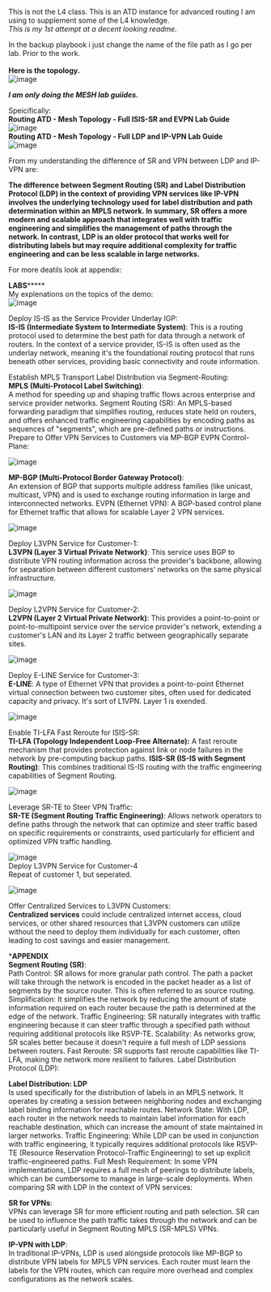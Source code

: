 This is not the L4 class. This is an ATD instance for advanced routing I am using to supplement some of the L4 knowledge.<br>
_This is my 1st attempt at a decent looking readme._<br>

In the backup playbook i just change the name of the file path as I go per lab. Prior to the work.<br><br>
**Here is the topology.**<br>
![image](https://github.com/netsecwiz/AristaL4/assets/123339313/c9b2258b-46e2-4e76-971d-21940e722e47)

_**I am only doing the MESH lab guiides.**_<br>

Speicifically:<br>
**Routing ATD - Mesh Topology - Full ISIS-SR and EVPN Lab Guide**<br>
![image](https://github.com/netsecwiz/AristaL4/assets/123339313/8479682c-cdcd-4cae-a169-37b8a887b34d)<br>
**Routing ATD - Mesh Topology - Full LDP and IP-VPN Lab Guide**<br>
![image](https://github.com/netsecwiz/AristaL4/assets/123339313/908a4342-1fec-40c2-9793-37924a5976a1)<br>


From my understanding the difference of SR and VPN between LDP and IP-VPN are:<br>

**The difference between Segment Routing (SR) and Label Distribution Protocol (LDP) in the context of providing VPN services like IP-VPN involves the underlying technology used for label distribution and path determination within an MPLS network.
In summary, SR offers a more modern and scalable approach that integrates well with traffic engineering and simplifies the management of paths through the network. In contrast, LDP is an older protocol that works well for distributing labels but may require additional complexity for traffic engineering and can be less scalable in large networks.**<br>

For more deatils look at appendix:<br>

************************************LABS*****************************************<br>
My explenations on the topics of the demo:<br>
![image](https://github.com/netsecwiz/AristaL4/assets/123339313/9ae11423-2c16-4209-9a65-34cc6887bb5e)<br>

Deploy IS-IS as the Service Provider Underlay IGP:<br>
**IS-IS (Intermediate System to Intermediate System)**: This is a routing protocol used to determine the best path for data through a network of routers. In the context of a service provider, IS-IS is often used as the underlay network, meaning it's the foundational routing protocol that runs beneath other services, providing basic connectivity and route information.<br>

Establish MPLS Transport Label Distribution via Segment-Routing:<br>
**MPLS (Multi-Protocol Label Switching)**:<br>
 A method for speeding up and shaping traffic flows across enterprise and service provider networks.
Segment Routing (SR): An MPLS-based forwarding paradigm that simplifies routing, reduces state held on routers, and offers enhanced traffic engineering capabilities by encoding paths as sequences of "segments", which are pre-defined paths or instructions.
Prepare to Offer VPN Services to Customers via MP-BGP EVPN Control-Plane:<br>

![image](https://github.com/netsecwiz/AristaL4/assets/123339313/2991bed2-cf62-45fa-af9b-2d709dc9646b)<br>

**MP-BGP (Multi-Protocol Border Gateway Protocol)**: <br>
An extension of BGP that supports multiple address families (like unicast, multicast, VPN) and is used to exchange routing information in large and interconnected networks.
EVPN (Ethernet VPN): A BGP-based control plane for Ethernet traffic that allows for scalable Layer 2 VPN services.<br>

![image](https://github.com/netsecwiz/AristaL4/assets/123339313/6a6f2123-9b2a-4675-a564-55a66626a7fb)<br>

Deploy L3VPN Service for Customer-1:<br>
**L3VPN (Layer 3 Virtual Private Network)**: This service uses BGP to distribute VPN routing information across the provider's backbone, allowing for separation between different customers' networks on the same physical infrastructure.<br>

![image](https://github.com/netsecwiz/AristaL4/assets/123339313/92af0f3b-6510-46f8-9b3d-5d770f962625)<br>

Deploy L2VPN Service for Customer-2:<br>
**L2VPN (Layer 2 Virtual Private Network)**: This provides a point-to-point or point-to-multipoint service over the service provider's network, extending a customer's LAN and its Layer 2 traffic between geographically separate sites.<br>

![image](https://github.com/netsecwiz/AristaL4/assets/123339313/c2a6bcf9-1768-4132-bc18-3463648b3282)<br>

Deploy E-LINE Service for Customer-3:<br>
**E-LINE**: A type of Ethernet VPN that provides a point-to-point Ethernet virtual connection between two customer sites, often used for dedicated capacity and privacy. It's sort of L1VPN. Layer 1 is exended.<br>

![image](https://github.com/netsecwiz/AristaL4/assets/123339313/98fb36fa-d21c-4179-9099-0d315844435d)<br>

Enable TI-LFA Fast Reroute for ISIS-SR:<br>
**TI-LFA (Topology Independent Loop-Free Alternate):** A fast reroute mechanism that provides protection against link or node failures in the network by pre-computing backup paths.
**ISIS-SR (IS-IS with Segment Routing)**: This combines traditional IS-IS routing with the traffic engineering capabilities of Segment Routing.<br>

![image](https://github.com/netsecwiz/AristaL4/assets/123339313/47febc36-bc4d-4c87-953c-7f28fc7dc185)<br>

Leverage SR-TE to Steer VPN Traffic:<br>
**SR-TE (Segment Routing Traffic Engineering)**: Allows network operators to define paths through the network that can optimize and steer traffic based on specific requirements or constraints, used particularly for efficient and optimized VPN traffic handling.<br>

![image](https://github.com/netsecwiz/AristaL4/assets/123339313/bbac312a-cb92-42b0-8c20-3a25f8b8e3b7)<br>
Deploy L3VPN Service for Customer-4<br>
Repeat of customer 1, but seperated.<br>

![image](https://github.com/netsecwiz/AristaL4/assets/123339313/8b76d161-a863-481c-97cc-585bf9655a76)<br>

Offer Centralized Services to L3VPN Customers:<br>
**Centralized services** could include centralized internet access, cloud services, or other shared resources that L3VPN customers can utilize without the need to deploy them individually for each customer, often leading to cost savings and easier management.


***********APPENDIX**********<br>
**Segment Routing (SR)**:<br>
Path Control: SR allows for more granular path control. The path a packet will take through the network is encoded in the packet header as a list of segments by the source router. This is often referred to as source routing.
Simplification: It simplifies the network by reducing the amount of state information required on each router because the path is determined at the edge of the network.
Traffic Engineering: SR naturally integrates with traffic engineering because it can steer traffic through a specified path without requiring additional protocols like RSVP-TE.
Scalability: As networks grow, SR scales better because it doesn't require a full mesh of LDP sessions between routers.
Fast Reroute: SR supports fast reroute capabilities like TI-LFA, making the network more resilient to failures.
Label Distribution Protocol (LDP):

**Label Distribution: LDP** <br>
Is used specifically for the distribution of labels in an MPLS network. It operates by creating a session between neighboring nodes and exchanging label binding information for reachable routes.
Network State: With LDP, each router in the network needs to maintain label information for each reachable destination, which can increase the amount of state maintained in larger networks.
Traffic Engineering: While LDP can be used in conjunction with traffic engineering, it typically requires additional protocols like RSVP-TE (Resource Reservation Protocol-Traffic Engineering) to set up explicit traffic-engineered paths.
Full Mesh Requirement: In some VPN implementations, LDP requires a full mesh of peerings to distribute labels, which can be cumbersome to manage in large-scale deployments.
When comparing SR with LDP in the context of VPN services:

**SR for VPNs**: <br>
VPNs can leverage SR for more efficient routing and path selection. SR can be used to influence the path traffic takes through the network and can be particularly useful in Segment Routing MPLS (SR-MPLS) VPNs.

**IP-VPN with LDP**: <br>
In traditional IP-VPNs, LDP is used alongside protocols like MP-BGP to distribute VPN labels for MPLS VPN services. Each router must learn the labels for the VPN routes, which can require more overhead and complex configurations as the network scales.


